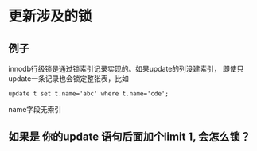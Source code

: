 

# 更新涉及的锁


## 例子
innodb行级锁是通过锁索引记录实现的。如果update的列没建索引，
即使只update一条记录也会锁定整张表，比如
```mysql
update t set t.name='abc' where t.name='cde'; 
```
name字段无索引

## 如果是 你的update 语句后面加个limit 1, 会怎么锁？

